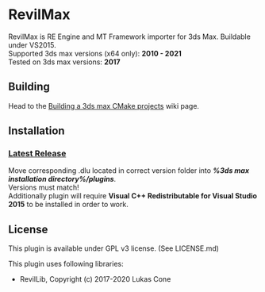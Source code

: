 # RevilMax

RevilMax is RE Engine and MT Framework importer for 3ds Max. Buildable under VS2015.\
Supported 3ds max versions (x64 only): **2010 - 2021**\
Tested on 3ds max versions: **2017**

## Building

Head to the [Building a 3ds max CMake projects](https://github.com/PredatorCZ/PreCore/wiki/Building-a-3ds-max-CMake-projects) wiki page.

## Installation

### [Latest Release](https://github.com/PredatorCZ/RevilMax/releases/)

Move corresponding .dlu located in correct version folder into ***%3ds max installation directory%/plugins***. \
Versions must match!\
Additionally plugin will require **Visual C++ Redistributable for Visual Studio 2015** to be installed in order to work.

## License

This plugin is available under GPL v3 license. (See LICENSE.md)

This plugin uses following libraries:

* RevilLib, Copyright (c) 2017-2020 Lukas Cone

